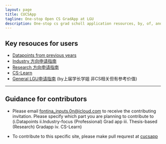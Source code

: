 ```yaml
---
layout: page
title: CUCSApp
tagline: One-stop Open CS GradApp at LGU
description: One-stop cs grad scholl application resources, by, of, and for LGUers
---
```


## Key resouces for users

- [Datapoints from previous years](pages/data_point.html)
- [Industry 方向申请指南](pages/industry_app.html)
- [Research 方向申请指南](pages/research_app.html)
- [CS-Learn](pages/cs_learn.html)
- [General LGU申请指南](pages/gag.html) (by上届学长学姐 非CS相关但有参考价值)

---

## Guidance for contributors

- Please email [fontina_inputs.0n@icloud.com](mailto:fontina_inputs.0n@icloud.com) to receive the contributing invitation. Please specify which part you are planning to contribute to (i.Datapoints ii.Industry-focus (Professional) Grad app iii. Thesis-based (Research) Gradapp iv. CS-Learn)

- To contribute to this specific site, please make pull requrest at [cucsapp](https://github.com/philipzhux/cucsapp)